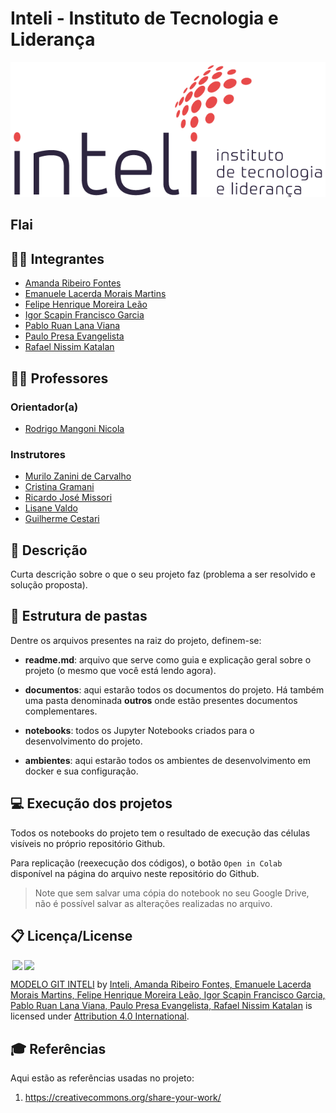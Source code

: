 # Inteli - Instituto de Tecnologia e Liderança 

<p align="center">
<a href= "https://www.inteli.edu.br/"><img src="./documentos/images/others/inteli.png" alt="Inteli - Instituto de Tecnologia e Liderança" border="0"></a>
</p>

## Flai

## :student: Integrantes
- <a href="https://www.linkedin.com/in/amanda-fontes/">Amanda Ribeiro Fontes</a>
- <a href="https://www.linkedin.com/in/emanuele-morais/">Emanuele Lacerda Morais Martins</a>
- <a href="https://www.linkedin.com/in/felipe-le%C3%A3o-9a8a601a6/">Felipe Henrique Moreira Leão</a> 
- <a href="https://www.linkedin.com/in/igor-garcia-126a1823b/">Igor Scapin Francisco Garcia</a> 
- <a href="https://www.linkedin.com/in/pablo-ruan-lana-viana/">Pablo Ruan Lana Viana</a>
- <a href="https://www.linkedin.com/in/paulo-evangelista/">Paulo Presa Evangelista</a> 
- <a href="https://www.linkedin.com/in/rafael-katalan?lipi=urn%3Ali%3Apage%3Ad_flagship3_profile_view_base_contact_details%3BAUSc7HB4TeCzYEZ4sq2UoQ%3D%3D">Rafael Nissim Katalan</a>

## :teacher: Professores

### Orientador(a) 
- <a href="https://www.linkedin.com/in/rodrigo-mangoni-nicola-537027158/">Rodrigo Mangoni Nicola</a>
### Instrutores

- <a href="https://www.linkedin.com/in/murilo-zanini-de-carvalho-0980415b/">Murilo Zanini de Carvalho</a>
- <a href="https://www.linkedin.com/in/cristinagramani/">Cristina Gramani</a> 
- <a href="https://www.linkedin.com/in/ricardo-jos%C3%A9-missori/">Ricardo José Missori</a> 
- <a href="https://www.linkedin.com/in/lisane-valdo/">Lisane Valdo</a>
- <a href="https://www.linkedin.com/in/gui-cestari/">Guilherme Cestari</a> 

## 📝 Descrição

Curta descrição sobre o que o seu projeto faz (problema a ser resolvido e solução proposta).

## 📁 Estrutura de pastas

Dentre os arquivos presentes na raiz do projeto, definem-se:

- <b>readme.md</b>: arquivo que serve como guia e explicação geral sobre o projeto (o mesmo que você está lendo agora).

- <b>documentos</b>: aqui estarão todos os documentos do projeto. Há também uma pasta denominada <b>outros</b> onde estão presentes documentos complementares.

- <b>notebooks</b>: todos os Jupyter Notebooks criados para o desenvolvimento do projeto.

- <b>ambientes</b>: aqui estarão todos os ambientes de desenvolvimento em docker e sua configuração.

## 💻 Execução dos projetos

Todos os notebooks do projeto tem o resultado de execução das células visíveis no próprio repositório Github.

Para replicação (reexecução dos códigos), o botão `Open in Colab` disponível na página do arquivo neste repositório do Github.
> Note que sem salvar uma cópia do notebook no seu Google Drive, não é possível salvar as alterações realizadas no arquivo.

## 📋 Licença/License

<img style="height:22px!important;margin-left:3px;vertical-align:text-bottom;" src="https://mirrors.creativecommons.org/presskit/icons/cc.svg?ref=chooser-v1"><img style="height:22px!important;margin-left:3px;vertical-align:text-bottom;" src="https://mirrors.creativecommons.org/presskit/icons/by.svg?ref=chooser-v1"><p xmlns:cc="http://creativecommons.org/ns#" xmlns:dct="http://purl.org/dc/terms/"><a property="dct:title" rel="cc:attributionURL" href="https://github.com/Spidus/Teste_Final_1">MODELO GIT INTELI</a> by <a rel="cc:attributionURL dct:creator" property="cc:attributionName" href="https://www.yggbrasil.com.br/vr">Inteli, Amanda Ribeiro Fontes, Emanuele Lacerda Morais Martins, Felipe Henrique Moreira Leão, Igor Scapin Francisco Garcia, Pablo Ruan Lana Viana, Paulo Presa Evangelista, Rafael Nissim Katalan</a> is licensed under <a href="http://creativecommons.org/licenses/by/4.0/?ref=chooser-v1" target="_blank" rel="license noopener noreferrer" style="display:inline-block;">Attribution 4.0 International</a>.</p>

## 🎓 Referências

Aqui estão as referências usadas no projeto:

1. <https://creativecommons.org/share-your-work/>
